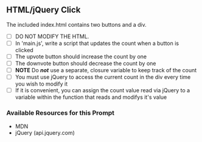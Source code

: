 ## HTML/jQuery Click
The included index.html contains two buttons and a div.
* [ ] DO NOT MODIFY THE HTML.
* [ ] In 'main.js', write a script that updates the count when a button is clicked
* [ ] The upvote button should increase the count by one
* [ ] The downvote button should decrease the count by one
* [ ] **NOTE** Do **_not_** use a separate, closure variable to keep track of the count
* [ ] You must use jQuery to access the current count in the div every time you wish to modify it
* [ ] If it is convenient, you can assign the count value read via jQuery to a variable within the function that reads and modifys it's value

### Available Resources for this Prompt
  * MDN
  * jQuery (api.jquery.com)
